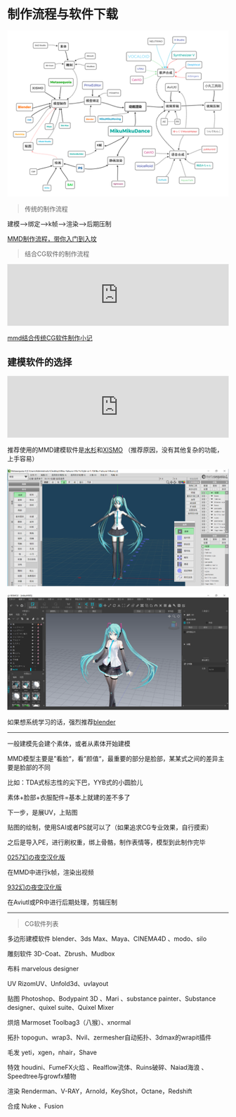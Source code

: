 # 制作流程与软件下载

![](.\image\cgsoft.png)



> 传统的制作流程

建模—>绑定—>k帧—>渲染—>后期压制 

[MMD制作流程，带你入门到入坟](https://www.bilibili.com/read/cv595319)

> 结合CG软件的制作流程

<iframe src="https://api.paugram.com/bili?av=25358001&style=gray" style="height: 10em; width: 100%" scrolling="no" frameborder="no" ></iframe>

[mmd结合传统CG软件制作小记](https://www.bilibili.com/read/cv2965)

## 建模软件的选择

<iframe src="https://api.paugram.com/bili?av=79055414&style=gray" style="height: 10em; width: 100%" scrolling="no"  frameborder="no" ></iframe>

推荐使用的MMD建模软件是[水杉](https://softbank.lanzous.com/i88oIkywuta)和[XISMO](https://softbank.lanzous.com/if4Ixkz5rpc) （推荐原因，没有其他复杂的功能，上手容易）

![水杉](.\image\Metasequoia.png)

![xismo](.\image\xismo.png)

如果想系统学习的话，强烈推荐[blender](https://www.blendercn.org/)

  

---

一般建模先会建个素体，或者从素体开始建模

MMD模型主要是”看脸“，看”颜值“，最重要的部分是脸部，某某式之间的差异主要是脸部的不同

比如：TDA式标志性的尖下巴，YYB式的小圆脸儿

素体+脸部+衣服配件=基本上就建的差不多了

下一步，是展UV，上贴图

贴图的绘制，使用SAI或者PS就可以了（如果追求CG专业效果，自行摸索）

之后是导入PE，进行刷权重，绑上骨骼，制作表情等，模型到此制作完毕

[0257幻の夜空汉化版](https://softbank.lanzous.com/iP3B6kyupaj)

在MMD中进行k帧，渲染出视频

[932幻の夜空汉化版](https://softbank.lanzous.com/i30xakyunuh)

在Aviutl或PR中进行后期处理，剪辑压制

---

> CG软件列表

多边形建模软件 blender、3ds Max、Maya、CINEMA4D 、modo、silo

雕刻软件 3D-Coat、Zbrush、Mudbox	

布料 marvelous designer

UV  RizomUV、Unfold3d、uvlayout

贴图 Photoshop、Bodypaint 3D 、Mari 、substance painter、Substance designer、quixel suite、Quixel Mixer

烘焙 Marmoset Toolbag3（八猴）、xnormal

拓扑 topogun、wrap3、Nvil、zermesher自动拓扑、3dmax的wrapit插件

毛发 yeti，xgen，nhair，Shave 

特效 houdini、FumeFX火焰 、Realflow流体、Ruins破碎、Naiad海浪 、Speedtree与growfx植物

渲染 Renderman、V-RAY，Arnold，KeyShot，Octane，Redshift

合成 Nuke 、Fusion 

